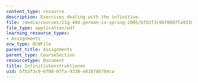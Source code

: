```yaml
---
content_type: resource
description: Exercises dealing with the infinitive.
file: /media/courses/21g-404-german-iv-spring-2005/bfb3f3c96f0807fa9338e010780704ca_MIT21G_404S05_infinitvkons.pdf
file_type: application/pdf
learning_resource_types:
- Assignments
ocw_type: OCWFile
parent_title: Assignments
parent_type: CourseSection
resourcetype: Document
title: Infinitivkonstruktionen
uid: bfb3f3c9-6f08-07fa-9338-e010780704ca
---
```

